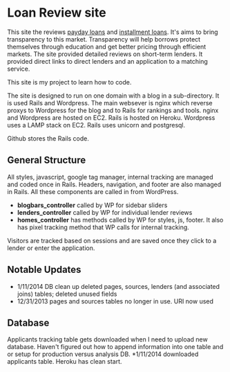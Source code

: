 # Loan Review site

This site the reviews [payday loans](http://www.thepaydayhound.com/payday-loans/) and [installment loans](http://www.thepaydayhound.com/installment-loans/). It's aims to bring transparency to this market. Transparency will help borrows protect themselves through education and get better pricing through efficient markets. The site provided detailed reviews on short-term lenders. It provided direct links to direct lenders and an application to a matching service.

This site is my project to learn how to code.

The site is designed to run on one domain with a blog in a sub-directory. It is used Rails and Wordpress. The main websever is nginx which reverse proxys to Wordpress for the blog and to Rails for rankings and tools. nginx and Wordpress are hosted on EC2. Rails is hosted on Heroku. Wordpress uses a LAMP stack on EC2. Rails uses unicorn and postgresql.

Github stores the Rails code.

## General Structure

All styles, javascript, google tag manager, internal tracking are managed and coded once in Rails. Headers, navigation, and footer are also managed in Rails. All these components are called in from WordPress.

* __blogbars\_controller__ called by WP for sidebar sliders  
* __lenders\_controller__ called by WP for individual lender reviews  
* __homes\_controller__	has methods called by WP for styles, js, footer. It also has pixel tracking method that WP calls for internal tracking.

Visitors are tracked based on sessions and are saved once they click to a lender or enter the application. 


 
## Notable Updates

* 1/11/2014 DB clean up deleted pages, sources, lenders (and associated joins) tables; deleted unused fields
* 12/31/2013 pages and sources tables no longer in use. URI now used

## Database
Applicants tracking table gets downloaded when I need to upload new database. Haven't figured out how to append information into one table and or setup for production versus analysis DB.
*1/11/2014 downloaded applicants table. Heroku has clean start.
